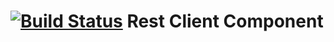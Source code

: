 # [![Build Status](https://travis-ci.org/sonrisa/restclient-component.png?branch=master)](https://travis-ci.org/sonrisa/restclient-component) Rest Client Component

